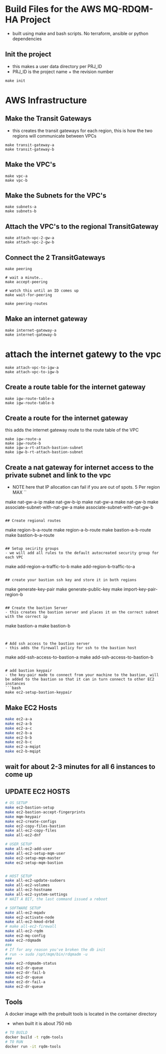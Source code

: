 # Build Files for the AWS MQ-RDQM-HA Project
- built using make and bash scripts. No terraform, ansible or python dependencies

## Init the project
- this makes a user data directory per PRJ_ID
- PRJ_ID is the project name + the revision number 
```
make init
```

# AWS Infrastructure

## Make the Transit Gateways
- this creates the transit gateways for each region, this is how the two regions will communicate between VPCs
```
make transit-gateway-a
make transit-gateway-b
```

## Make the VPC's
```
make vpc-a
make vpc-b
```

## Make the Subnets for the VPC's
```
make subnets-a
make subnets-b
```

## Attach the VPC's to the regional TransitGateway
```
make attach-vpc-2-gw-a
make attach-vpc-2-gw-b
```

## Connect the 2 TransitGateways
```
make peering

# wait a minute.. 
make accept-peering

# watch this until an ID comes up
make wait-for-peering

make peering-routes

```

## Make an internet gateway
```
make internet-gateway-a
make internet-gateway-b
```

# attach the internet gatewy to the vpc
```
make attach-vpc-to-igw-a
make attach-vpc-to-igw-b
```

## Create a route table for the internet gateway
```
make igw-route-table-a
make igw-route-table-b
```

## Create a route for the internet gateway
this adds the internet gateway route to the route table of the VPC
```
make igw-route-a
make igw-route-b
make igw-a-rt-attach-bastion-subnet
make igw-b-rt-attach-bastion-subnet
```

## Create a nat gateway for internet access to the private subnet and link to the vpc
- NOTE here that IP allocation can fail if you are out of spots. 5 Per region MAX
``

make nat-gw-a-ip
make nat-gw-b-ip
make nat-gw-a
make nat-gw-b
make associate-subnet-with-nat-gw-a
make associate-subnet-with-nat-gw-b

```

## Create regional routes
``` 
make region-b-a-route
make region-a-b-route
make bastion-a-b-route
make bastion-b-a-route

```

## Setup secirity groups 
- we will add all rules to the default autocreated security group for each VPC
```
make add-region-a-traffic-to-b
make add-region-b-traffic-to-a
```

## create your bastion ssh key and store it in both regions
```
make generate-key-pair
make generate-public-key
make import-key-pair-region-b
```

## Create the bastion Server
- this creates the bastion server and places it on the correct subnet with the correct ip
```
make bastion-a
make bastion-b
```


# Add ssh access to the bastion server
- this adds the firewall policy for ssh to the bastion host
```
make add-ssh-access-to-bastion-a
make add-ssh-access-to-bastion-b

```

# add bastion keypair
- the key-pair made to connect from your machine to the bastion, will be added to the bastion so that it can in turn connect to other EC2 instances
```bash
make ec2-setup-bastion-keypair
```

## Make EC2 Hosts
```bash
make ec2-a-a
make ec2-a-b
make ec2-a-c
make ec2-b-a
make ec2-b-b
make ec2-b-c
make ec2-a-mqipt
make ec2-b-mqipt
```
## wait for about 2-3 minutes for all 6 instances to come up

## UPDATE EC2 HOSTS
```bash
# OS SETUP
make ec2-bastion-setup
make ec2-bastion-accept-fingerprints
make mqm-keypair
make ec2-create-configs
make ec2-copy-files-bastion
make all-ec2-copy-files
make all-ec2-dnf

# USER SETUP
make all-ec2-add-user
make all-ec2-setup-mqm-user
make ec2-setup-mqm-master
make ec2-setup-mqm-bastion


# HOST SETUP
make all-ec2-update-sudoers
make all-ec2-volumes
make all-ec2-hostname
make all-ec2-system-settings
# WAIT A BIT, the last command issued a reboot

# SOFTWARE SETUP
make all-ec2-mqadv
make ec2-activate-node
make all-ec2-kmod-drbd
# make all-ec2-firewall
make all-ec2-rqdm
make ec2-mq-config
make ec2-rdqmadm
###
# If for any reason you've broken the db init
# run -> sudo /opt/mqm/bin/rdqmadm -u
###
make ec2-rdqmadm-status
make ec2-dr-queue
make ec2-dr-fail-b
make ec2-dr-queue
make ec2-dr-fail-a
make ec2-dr-queue


```


## Tools
A docker image with the prebuilt tools is located in the container directory
- when built it is about 750 mb

```bash
# TO BUILD
docker build -t rqdm-tools
# TO RUN
docker run -it rqdm-tools
```
